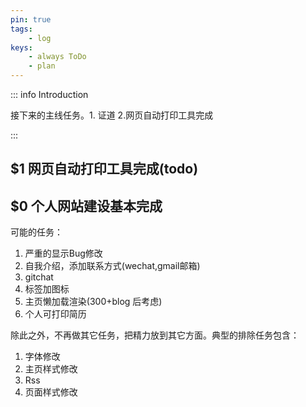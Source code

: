 ```yaml
---
pin: true
tags:
    - log
keys:
    - always ToDo
    - plan
---
```


::: info Introduction

接下来的主线任务。1. 证道 2.网页自动打印工具完成 

:::

## $1 网页自动打印工具完成(todo)


## $0 个人网站建设基本完成

可能的任务：

1. 严重的显示Bug修改
2. 自我介绍，添加联系方式(wechat,gmail邮箱)
3. gitchat 
4. 标签加图标
5. 主页懒加载渲染(300+blog 后考虑)
6. 个人可打印简历

除此之外，不再做其它任务，把精力放到其它方面。典型的排除任务包含：

1. 字体修改
2. 主页样式修改
3. Rss
4. 页面样式修改